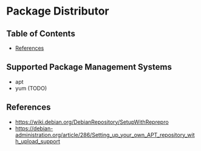 # Package Distributor

## Table of Contents

* [References](#references)

## Supported Package Management Systems

* apt
* yum (TODO)

## References

- https://wiki.debian.org/DebianRepository/SetupWithReprepro
- https://debian-administration.org/article/286/Setting_up_your_own_APT_repository_with_upload_support
